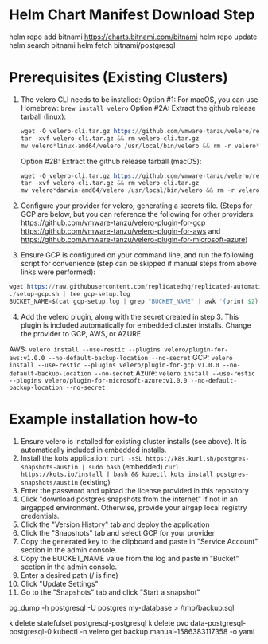 # Helm Chart Manifest Download Step 

helm repo add bitnami https://charts.bitnami.com/bitnami
helm repo update
helm search bitnami
helm fetch bitnami/postgresql

# Prerequisites (Existing Clusters)

1. The velero CLI needs to be installed: 
    Option #1: For macOS, you can use Homebrew: 
    `brew install velero`
    Option #2A: Extract the github release tarball (linux): 
    ```s
    wget -O velero-cli.tar.gz https://github.com/vmware-tanzu/velero/releases/download/v1.3.1/velero-v1.3.1-linux-amd64.tar.gz
    tar -xvf velero-cli.tar.gz && rm velero-cli.tar.gz
    mv velero*linux-amd64/velero /usr/local/bin/velero && rm -r velero*linux-amd64
    ```
    Option #2B: Extract the github release tarball (macOS): 
    ```s
    wget -O velero-cli.tar.gz https://github.com/vmware-tanzu/velero/releases/download/v1.3.1/velero-v1.3.1-darwin-amd64.tar.gz
    tar -xvf velero-cli.tar.gz && rm velero-cli.tar.gz
    mv velero*darwin-amd64/velero /usr/local/bin/velero && rm -r velero*darwin-amd64
    ```

2. Configure your provider for velero, generating a secrets file. (Steps for GCP are below, but you can reference the following for other providers: https://github.com/vmware-tanzu/velero-plugin-for-gcp https://github.com/vmware-tanzu/velero-plugin-for-aws and https://github.com/vmware-tanzu/velero-plugin-for-microsoft-azure)
3. Ensure GCP is configured on your command line, and run the following script for convenience (step can be skipped if manual steps from above links were performed): 
```s
wget https://raw.githubusercontent.com/replicatedhq/replicated-automation/master/vendor/snapshot-feature/setup-gcp.sh && chmod +x setup-gcp.sh
./setup-gcp.sh | tee gcp-setup.log
BUCKET_NAME=$(cat gcp-setup.log | grep "BUCKET_NAME" | awk '{print $2}')
```
4. Add the velero plugin, along with the secret created in step 3. This plugin is included automatically for embedded cluster installs. Change the provider to GCP, AWS, or AZURE

AWS:   `velero install --use-restic --plugins velero/plugin-for-aws:v1.0.0 --no-default-backup-location --no-secret`
GCP:   `velero install --use-restic --plugins velero/plugin-for-gcp:v1.0.0 --no-default-backup-location --no-secret`
Azure: `velero install --use-restic --plugins velero/plugin-for-microsoft-azure:v1.0.0 --no-default-backup-location --no-secret`



# Example installation how-to
1. Ensure velero is installed for existing cluster installs (see above). It is automatically included in embedded installs. 
2. Install the kots application: 
    `curl -sSL https://k8s.kurl.sh/postgres-snapshots-austin | sudo bash` (embedded)
    `curl https://kots.io/install | bash && kubectl kots install postgres-snapshots/austin` (existing)
3. Enter the password and upload the license provided in this repository
4. Click "download postgres snapshots from the internet" if not in an airgapped environment. Otherwise, provide your airgap local registry credentials. 
5. Click the "Version History" tab and deploy the application
6. Click the "Snapshots" tab and select GCP for your provider 
8. Copy the generated key to the clipboard and paste in "Service Account" section in the admin console. 
9. Copy the BUCKET_NAME value from the log and paste in "Bucket" section in the admin console. 
10. Enter a desired path (/ is fine)
11. Click "Update Settings"
12. Go to the "Snapshots" tab and click "Start a snapshot" 


pg_dump -h postgresql -U postgres my-database > /tmp/backup.sql

k delete statefulset postgresql-postgresql
k delete pvc data-postgresql-postgresql-0 
kubectl -n velero get backup manual-1586383117358 -o yaml
